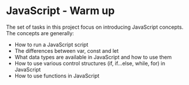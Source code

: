 # JavaScript - Warm up

The set of tasks in this project focus on introducing JavaScript concepts. The 
concepts are generally:
* How to run a JavaScript script
* The differences between var, const and let
* What data types are available in JavaScript and how to use them
* How to use various control structures (if, if...else, while, for) in JavaScript
* How to use functions in JavaScript